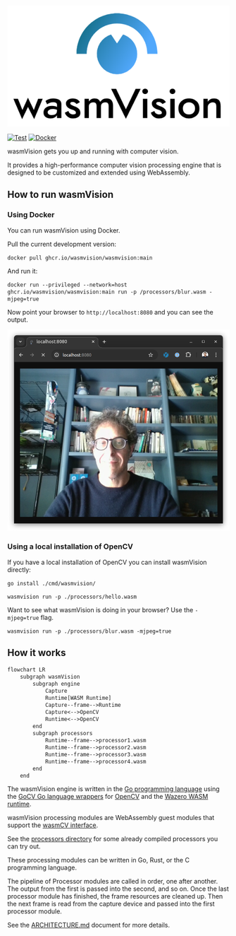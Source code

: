 ![wasmvision-logo](./images/wasmvision-logo.png)

[![Test](https://github.com/wasmvision/wasmvision/actions/workflows/test.yml/badge.svg)](https://github.com/wasmvision/wasmvision/actions/workflows/test.yml) [![Docker](https://github.com/wasmvision/wasmvision/actions/workflows/docker.yml/badge.svg)](https://github.com/wasmvision/wasmvision/actions/workflows/docker.yml)

wasmVision gets you up and running with computer vision.

It provides a high-performance computer vision processing engine that is designed to be customized and extended using WebAssembly.

## How to run wasmVision

### Using Docker

You can run wasmVision using Docker.

Pull the current development version:

```shell
docker pull ghcr.io/wasmvision/wasmvision:main
```

And run it:

```shell
docker run --privileged --network=host ghcr.io/wasmvision/wasmvision:main run -p /processors/blur.wasm -mjpeg=true
```

Now point your browser to `http://localhost:8080` and you can see the output.

![mjpeg-stream](./images/mjpeg-stream.png)


### Using a local installation of OpenCV

If you have a local installation of OpenCV you can install wasmVision directly:

```shell
go install ./cmd/wasmvision/
```

```shell
wasmvision run -p ./processors/hello.wasm
```

Want to see what wasmVision is doing in your browser? Use the `-mjpeg=true` flag.

```shell
wasmvision run -p ./processors/blur.wasm -mjpeg=true
```

## How it works

```mermaid
flowchart LR
    subgraph wasmVision
        subgraph engine
            Capture
            Runtime[WASM Runtime]
            Capture--frame-->Runtime
            Capture<-->OpenCV
            Runtime<-->OpenCV
        end
        subgraph processors
            Runtime--frame-->processor1.wasm
            Runtime--frame-->processor2.wasm
            Runtime--frame-->processor3.wasm
            Runtime--frame-->processor4.wasm
        end
    end
```

The wasmVision engine is written in the [Go programming language](https://go.dev/) using the [GoCV Go language wrappers](https://github.com/hybridgroup/gocv) for [OpenCV](https://github.com/opencv/opencv) and the [Wazero WASM runtime](https://github.com/tetratelabs/wazero).

wasmVision processing modules are WebAssembly guest modules that support the [wasmCV interface](https://github.com/wasmvision/wasmcv).

See the [processors directory](./processors/) for some already compiled processors you can try out.

These processing modules can be written in Go, Rust, or the C programming language.

The pipeline of Processor modules are called in order, one after another. The output from the first is passed into the second, and so on. Once the last processor module has finished, the frame resources are cleaned up. Then the next frame is read from the capture device and passed into the first processor module.

See the [ARCHITECTURE.md](ARCHITECTURE.md) document for more details.

